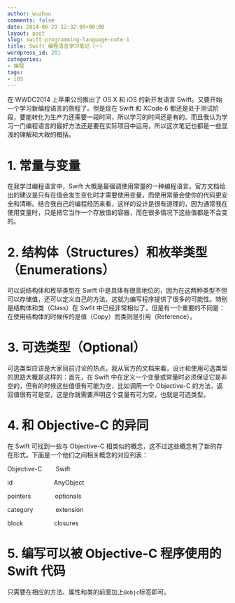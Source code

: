 ```yaml
---
author: wuzhou
comments: false
date: 2014-06-29 12:32:09+00:00
layout: post
slug: swift-programming-language-note-1
title: Swift 编程语言学习笔记（一）
wordpress_id: 201
categories:
- 编程
tags:
- iOS
---
```


在 WWDC2014 上苹果公司推出了 OS X 和 iOS 的新开发语言 Swift。又要开始一个学习新编程语言的旅程了。但是现在 Swift 和 XCode 6 都还是处于测试阶段，要能转化为生产力还需要一段时间，所以学习的时间还是有的。而且我认为学习一门编程语言的最好方法还是要在实际项目中运用，所以这次笔记也都是一些显浅的理解和大致的概括。


# 1. 常量与变量


在我学过编程语言中，Swift 大概是最强调使用常量的一种编程语言。官方文档给出的建议是只有在值会发生变化时才需要使用变量，而使用常量会使你的代码更安全和清晰。结合我自己的编程经历来看，这样的设计是很有道理的，因为通常我在使用变量时，只是把它当作一个存放值的容器，而在很多情况下这些值都是不会变的。


# 2. 结构体（Structures）和枚举类型（Enumerations）


可以说结构体和枚举类型在 Swift 中是具体有很高地位的，因为在这两种类型不但可以存储值，还可以定义自己的方法，这就为编写程序提供了很多的可能性。特别是结构体和类（Class）在 Swfit 中已经非常相似了，但是有一个重要的不同是：在使用结构体的时候传的是值（Copy）而类则是引用（Reference）。


# 3. 可选类型（Optional）


可选类型应该是大家目前讨论的热点。我从官方的文档来看，设计和使用可选类型的思路大概是这样的：首先，在 Swift 中在定义一个变量或常量时必须保证它是非空的，但有的时候这些值很有可能为空，比如调用一个 Objective-C 的方法，返回值很有可是空，这是你就需要声明这个变量有可为空，也就是可选类型。


# 4. 和 Objective-C 的异同


在 Swift 可找到一些与 Objective-C 相类似的概念，这不过这些概念有了新的存在形式。下面是一个他们之间相关概念的对应列表：

Objective-C        Swift

id                        AnyObject

pointers              optionals

category             extension

block                  closures


# 5. 编写可以被 Objective-C 程序使用的 Swift 代码


只需要在相应的方法、属性和类的前面加上`@objc`标签即可。
